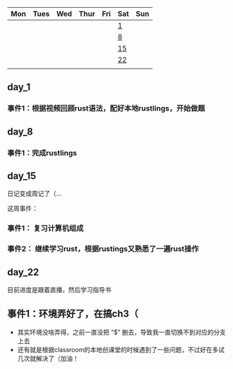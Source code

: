 | Mon               | Tues              | Wed                          | Thur                         | Fri                          | Sat               | Sun               |
| ----------------- | ----------------- | ---------------------------- | ---------------------------- | ---------------------------- | ----------------- | ----------------- |
|                   |                   |                               |                            |                                 |         [1](#day_1)      |      |
|                   |                   |                               |                            |                                 |        [8](#day_8)         |      |
|                   |                   |                               |                            |                                 |          [15](#day_15)        |      |
|                   |                   |                               |                            |                                 |          [22](#day_22)        |      |
|                   |                   |                               |                            |                                 |                 |      |




## day_1

### 事件1：根据视频回顾rust语法，配好本地rustlings，开始做题


## day_8

### 事件1：完成rustlings

## day_15
日记变成周记了（...

这周事件：
### 事件1： 复习计算机组成

### 事件2： 继续学习rust，根据rustings又熟悉了一遍rust操作

## day_22

目前进度是跟着直播，然后学习指导书

## 事件1：环境弄好了，在搞ch3（
- 其实环境没啥弄得，之前一直没把 “$” 删去，导致我一直切换不到对应的分支上去
- 还有就是根据classroom的本地创课堂的时候遇到了一些问题，不过好在多试几次就解决了（加油！


